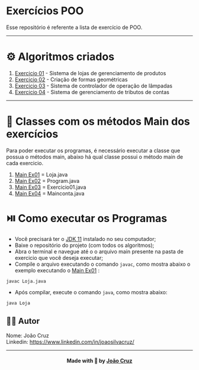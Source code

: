 # Exercícios POO

Esse repositório é referente a lista de exercício de POO.

---

# ⚙️ Algoritmos criados

1. [Exercicio 01](https://github.com/joaocruzzup/ex-Aula20/tree/main/src/Ex01_CA) - Sistema de lojas de gerenciamento de produtos
2. [Exercicio 02](https://github.com/joaocruzzup/ex-Aula20/tree/main/src/Ex02_CA) - Criação de formas geométricas
3. [Exercicio 03](https://github.com/joaocruzzup/L5-A-modelagemClasses/tree/main/src/ex03) - Sistema de controlador de operação de lâmpadas
4. [Exercicio 04](https://github.com/joaocruzzup/L5-A-modelagemClasses/tree/main/src/ex04) - Sistema de gerenciamento de tributos de contas

---

# 💾 Classes com os métodos Main dos exercícios

Para poder executar os programas, é necessário executar a classe que possua o métodos main, abaixo há qual classe possui o método main de cada exercicio.

1. [Main Ex01](https://github.com/joaocruzzup/ex-Aula20/blob/main/src/Ex01_CA/Loja.java) = Loja.java
2. [Main Ex02](https://github.com/joaocruzzup/ex-Aula20/blob/main/src/Ex02_CA/Program.java) = Program.java
3. [Main Ex03](https://github.com/joaocruzzup/ex-Aula20/blob/main/src/Ex01_IN/Exercicio01.java) = Exercicio01.java
4. [Main Ex04](https://github.com/joaocruzzup/ex-Aula20/blob/main/src/EX02_IN/MainConta.java) = Mainconta.java

# ⏯️ Como executar os Programas

- Você precisará ter o [JDK 11](https://www.oracle.com/java/technologies/downloads/#java11) instalado no seu computador;
- Baixe o repositório do projeto (com todos os algoritmos);
- Abra o terminal e navegue até o o arquivo main presente na pasta de exercicio que você deseja executar;
- Compile o arquivo executando o comando `javac`, como mostra abaixo o exemplo executando o [Main Ex01](https://github.com/joaocruzzup/ex-Aula20/blob/main/src/Ex01_CA/Loja.java) :
```
javac Loja.java
```
- Após compilar, execute o comando `java`, como mostra abaixo:
```
java Loja
```

## 👨‍💻 Autor

Nome: João Cruz<br>Linkedin: https://www.linkedin.com/in/joaosilvacruz/

---

<h4 align=center>Made with 💚 by <a href="https://github.com/joaocruzzup">João Cruz</a></h4>
